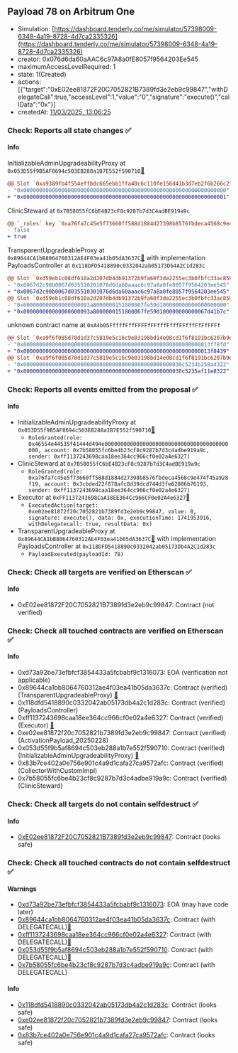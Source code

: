 ## Payload 78 on Arbitrum One

- Simulation: [https://dashboard.tenderly.co/me/simulator/57398009-6348-4a19-8728-4d7ca2335326](https://dashboard.tenderly.co/me/simulator/57398009-6348-4a19-8728-4d7ca2335326)
- creator: 0x076d6da60aAAC6c97A8a0fE8057f9564203Ee545
- maximumAccessLevelRequired: 1
- state: 1(Created)
- actions: [{"target":"0xE02ee81872F20C7052821B7389fd3e2eb9c99847","withDelegateCall":true,"accessLevel":1,"value":"0","signature":"execute()","callData":"0x"}]
- createdAt: [11/03/2025, 13:06:25](https://arbiscan.io/tx/0x0a10cde401f6af8f454d3caf65b57a7f1005375093ffd8fee3af49144d4d3722)

### Check: Reports all state changes :white_check_mark:

#### Info


InitializableAdminUpgradeabilityProxy at `0x053D55f9B5AF8694c503EB288a1B7E552f590710`[:ghost:](https://github.com/bgd-labs/aave-address-book "AaveV3Arbitrum.COLLECTOR")
```diff
@@ Slot `0xa9389fb4f554effbdc665ebb1ffa40c6c110fe156d41b3d7eb2f6b266c218a36` @@
- "0x0000000000000000000000000000000000000000000000000000000000000000"
+ "0x0000000000000000000000000000000000000000000000000000000000000001"
```

ClinicSteward at `0x7B58055fC6bE4B23cF8c9287b7d3C4adBE919a9c`
```diff
@@ `_roles` key `0xa76fa7c45e5f73660ff588d1884d27398b8576fbdeca4568c9e474f45a928f19.hasRole.0x3cbded22f878afc8d39dcd744d3fe62086b76193` @@
- false
+ true
```

TransparentUpgradeableProxy at `0x89644CA1bB8064760312AE4F03ea41b05dA3637C`[:ghost:](https://github.com/bgd-labs/aave-address-book "GovernanceV3Arbitrum.PAYLOADS_CONTROLLER") with implementation PayloadsController at `0x118DFD5418890c0332042ab05173Db4A2C1d283c`
```diff
@@ Slot `0xd59eb1c08df610a2d207db4db91372b9fa60f3de2255ec3b0fbfc33ac8593149` @@
- "0x0067d2c90b0067d035510201076d6da60aaac6c97a8a0fe8057f9564203ee545"
+ "0x0067d2c90b0067d035510301076d6da60aaac6c97a8a0fe8057f9564203ee545"
@@ Slot `0xd59eb1c08df610a2d207db4db91372b9fa60f3de2255ec3b0fbfc33ac859314a` @@
- "0x000000000000000000093a8000000151800067fe59d100000000000000000000"
+ "0x000000000000000000093a8000000151800067fe59d100000000000067d41b7c"
```

unknown contract name at `0xA4b05FffffFffFFFFfFFfffFfffFFfffFfFfFFFf`
```diff
@@ Slot `0xa9f6f085d78d1d37c5819e5c16c9e03198bd14e08cd1f6f8191bc6207b9e9706` @@
- "0x00000000000000000000000000000000000000000000000000000000013f78fd"
+ "0x00000000000000000000000000000000000000000000000000000000013f8439"
@@ Slot `0xa9f6f085d78d1d37c5819e5c16c9e03198bd14e08cd1f6f8191bc6207b9e970b` @@
- "0x00000000000000000000000000000000000000000000000030c5234b258a4322"
+ "0x00000000000000000000000000000000000000000000000030c5235af11e8322"
```


### Check: Reports all events emitted from the proposal :white_check_mark:

#### Info

- InitializableAdminUpgradeabilityProxy at `0x053D55f9B5AF8694c503EB288a1B7E552f590710`[:ghost:](https://github.com/bgd-labs/aave-address-book "AaveV3Arbitrum.COLLECTOR")
  - `RoleGranted(role: 0x46554e44535f41444d494e000000000000000000000000000000000000000000, account: 0x7b58055fc6be4b23cf8c9287b7d3c4adbe919a9c, sender: 0xff1137243698caa18ee364cc966cf0e02a4e6327)`
- ClinicSteward at `0x7B58055fC6bE4B23cF8c9287b7d3C4adBE919a9c`
  - `RoleGranted(role: 0xa76fa7c45e5f73660ff588d1884d27398b8576fbdeca4568c9e474f45a928f19, account: 0x3cbded22f878afc8d39dcd744d3fe62086b76193, sender: 0xff1137243698caa18ee364cc966cf0e02a4e6327)`
- Executor at `0xFF1137243698CaA18EE364Cc966CF0e02A4e6327`[:ghost:](https://github.com/bgd-labs/aave-address-book "AaveV3Arbitrum.ACL_ADMIN, GovernanceV3Arbitrum.EXECUTOR_LVL_1")
  - `ExecutedAction(target: 0xe02ee81872f20c7052821b7389fd3e2eb9c99847, value: 0, signature: execute(), data: 0x, executionTime: 1741953916, withDelegatecall: true, resultData: 0x)`
- TransparentUpgradeableProxy at `0x89644CA1bB8064760312AE4F03ea41b05dA3637C`[:ghost:](https://github.com/bgd-labs/aave-address-book "GovernanceV3Arbitrum.PAYLOADS_CONTROLLER") with implementation PayloadsController at `0x118DFD5418890c0332042ab05173Db4A2C1d283c`
  - `PayloadExecuted(payloadId: 78)`

### Check: Check all targets are verified on Etherscan :white_check_mark:

#### Info

- 0xE02ee81872F20C7052821B7389fd3e2eb9c99847: Contract (not verified) 

### Check: Check all touched contracts are verified on Etherscan :white_check_mark:

#### Info

- 0xd73a92be73efbfcf3854433a5fcbabf9c1316073: EOA (verification not applicable)
- 0x89644ca1bb8064760312ae4f03ea41b05da3637c: Contract (verified) (TransparentUpgradeableProxy) [:ghost:](https://github.com/bgd-labs/aave-address-book "GovernanceV3Arbitrum.PAYLOADS_CONTROLLER")
- 0x118dfd5418890c0332042ab05173db4a2c1d283c: Contract (verified) (PayloadsController) 
- 0xff1137243698caa18ee364cc966cf0e02a4e6327: Contract (verified) (Executor) [:ghost:](https://github.com/bgd-labs/aave-address-book "AaveV3Arbitrum.ACL_ADMIN, GovernanceV3Arbitrum.EXECUTOR_LVL_1")
- 0xe02ee81872f20c7052821b7389fd3e2eb9c99847: Contract (verified) (ActivationPayload_20250228) 
- 0x053d55f9b5af8694c503eb288a1b7e552f590710: Contract (verified) (InitializableAdminUpgradeabilityProxy) [:ghost:](https://github.com/bgd-labs/aave-address-book "AaveV3Arbitrum.COLLECTOR")
- 0x83b7ce402a0e756e901c4a9d1cafa27ca9572afc: Contract (verified) (CollectorWithCustomImpl) 
- 0x7b58055fc6be4b23cf8c9287b7d3c4adbe919a9c: Contract (verified) (ClinicSteward) 

### Check: Check all targets do not contain selfdestruct :white_check_mark:

#### Info

- [0xE02ee81872F20C7052821B7389fd3e2eb9c99847](https://arbiscan.io/address/0xE02ee81872F20C7052821B7389fd3e2eb9c99847): Contract (looks safe)

### Check: Check all touched contracts do not contain selfdestruct :white_check_mark:

#### Warnings

- [0xd73a92be73efbfcf3854433a5fcbabf9c1316073](https://arbiscan.io/address/0xd73a92be73efbfcf3854433a5fcbabf9c1316073): EOA (may have code later)
- [0x89644ca1bb8064760312ae4f03ea41b05da3637c](https://arbiscan.io/address/0x89644ca1bb8064760312ae4f03ea41b05da3637c): Contract (with DELEGATECALL)[:ghost:](https://github.com/bgd-labs/aave-address-book "GovernanceV3Arbitrum.PAYLOADS_CONTROLLER")
- [0xff1137243698caa18ee364cc966cf0e02a4e6327](https://arbiscan.io/address/0xff1137243698caa18ee364cc966cf0e02a4e6327): Contract (with DELEGATECALL)[:ghost:](https://github.com/bgd-labs/aave-address-book "AaveV3Arbitrum.ACL_ADMIN, GovernanceV3Arbitrum.EXECUTOR_LVL_1")
- [0x053d55f9b5af8694c503eb288a1b7e552f590710](https://arbiscan.io/address/0x053d55f9b5af8694c503eb288a1b7e552f590710): Contract (with DELEGATECALL)[:ghost:](https://github.com/bgd-labs/aave-address-book "AaveV3Arbitrum.COLLECTOR")
- [0x7b58055fc6be4b23cf8c9287b7d3c4adbe919a9c](https://arbiscan.io/address/0x7b58055fc6be4b23cf8c9287b7d3c4adbe919a9c): Contract (with DELEGATECALL)

#### Info

- [0x118dfd5418890c0332042ab05173db4a2c1d283c](https://arbiscan.io/address/0x118dfd5418890c0332042ab05173db4a2c1d283c): Contract (looks safe)
- [0xe02ee81872f20c7052821b7389fd3e2eb9c99847](https://arbiscan.io/address/0xe02ee81872f20c7052821b7389fd3e2eb9c99847): Contract (looks safe)
- [0x83b7ce402a0e756e901c4a9d1cafa27ca9572afc](https://arbiscan.io/address/0x83b7ce402a0e756e901c4a9d1cafa27ca9572afc): Contract (looks safe)

